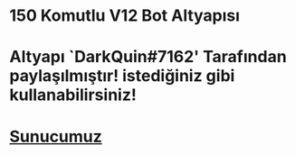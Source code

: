 # 150 Komutlu V12 Bot Altyapısı

# Altyapı `DarkQuin#7162' Tarafından paylaşılmıştır! istediğiniz gibi kullanabilirsiniz! 

# [Sunucumuz](https://discord.gg/RjEbXx7WaJ)
